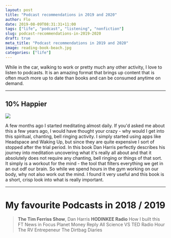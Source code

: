 ```yaml
---
layout: post
title: "Podcast recommendations in 2019 and 2020"
author: Flo
date: 2019-08-09T08:31:31+11:00
tags: ["life", "podcast", "listening", "nonfiction"]
slug: podcast-recommendations-in-2019-2020
draft: true
meta_title: "Podcast recommendations in 2019 and 2020"
image: reading-book-beach.jpg
categories: ["life"]
---
```


While in the car, walking to work or pretty much any other activity, I love to listen to podcasts. It is an amazing format that brings up content that is often much more up to date than books and can be consumed anytime on demand.<!-- end -->

---

## 10% Happier

<a href="https://www.amazon.com/Let-People-Surfing-Education-Businessman/dp/B01KB9LY6I/ref=as_li_ss_il?keywords=let+my+people+go+surfing&qid=1564730837&s=gateway&sr=8-1&linkCode=li2&tag=roadvagabonds-20&linkId=feea8efed9f87d3c48a2e532e1515910&language=en_US" target="_blank"><img border="0" src="//ws-na.amazon-adsystem.com/widgets/q?_encoding=UTF8&ASIN=B01KB9LY6I&Format=_SL160_&ID=AsinImage&MarketPlace=US&ServiceVersion=20070822&WS=1&tag=roadvagabonds-20&language=en_US" ></a><img src="https://ir-na.amazon-adsystem.com/e/ir?t=roadvagabonds-20&language=en_US&l=li2&o=1&a=B01KB9LY6I" width="1" height="1" border="0" alt="" style="border:none !important; margin:0px !important;" />

A few months ago I started meditating almost daily. If you'd asked me about this a few years ago, I would have thought your crazy - why would I get into this spiritual, chanting, bell ringing activity. I simply started using apps like Headspace and Waking Up, but since they are quite expensive I sort of stopped after the trial period. In this book Dan Harris perfectly describes his journey into meditation uncovering what it's really all about and that it absolutely does not require any chanting, bell ringing or things of that sort. It simply is a workout for the mind - the tool that filters everything we get in an out odf our brain. So while we spend hours in the gym working on our body, why not also work out the mind. I found it very useful and this book is a short, crisp look into what is really important.

---

# My favourite Podcasts in 2018 / 2019

> **The Tim Ferriss Show**, Dan Harris
> **HODINKEE Radio**
> How I built this
> FT News in Focus
> Planet Money
> Reply All
> Science VS
> TED Radio Hour
> The RV Entrepeneur
> The Dirtbag Diaries
> 
>
